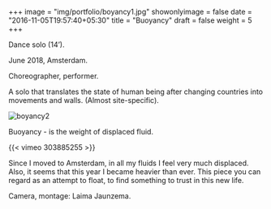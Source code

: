 +++
image = "img/portfolio/boyancy1.jpg"
showonlyimage = false
date = "2016-11-05T19:57:40+05:30"
title = "Buoyancy"
draft = false
weight = 5
+++

Dance solo (14’). 

June 2018, Amsterdam.
<!--more-->

Choreographer, performer.

A solo that translates the state of human being after changing countries into movements and walls. (Almost site-specific).

![boyancy2][1]

Buoyancy - is the weight of displaced fluid.

{{< vimeo 303885255 >}}


Since I moved to Amsterdam, in all my fluids I feel very much displaced. Also, it seems that this year I became heavier than ever.
This piece you can regard as an attempt to float, to find something to trust in this new life.

Camera, montage: Laima Jaunzema.

[1]: /img/portfolio/boyancy2.jpg
